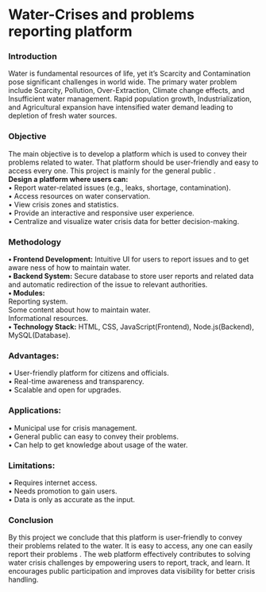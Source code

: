 # Water-Crises and problems reporting platform
  <h3>Introduction</h3>
  Water is fundamental resources of life, yet it’s Scarcity and Contamination pose significant challenges in world wide. The primary water problem include Scarcity, Pollution, Over-Extraction, Climate change effects, and Insufficient water management. Rapid population growth, Industrialization, and Agricultural expansion have intensified water demand leading to depletion of fresh water sources.

<h3>Objective</h3>
   The main objective is to develop a platform which is used to convey their 
problems related to water. That platform should be user-friendly and easy to 
access every one. This project is mainly for the general public . <br>
<strong>Design a platform where users can:</strong><br>
 • Report water-related issues (e.g., leaks, shortage, contamination).<br>
 • Access resources on water conservation.<br>
 • View crisis zones and statistics.<br>
 • Provide an interactive and responsive user experience.<br>
 • Centralize and visualize water crisis data for better decision-making.<br>

 <h3>Methodology</h3>
<strong>• Frontend Development:</strong> Intuitive UI for users to report issues and to get
 aware ness of how to maintain water.<br>
 <strong>• Backend System:</strong> Secure database to store user reports and related data and
 automatic redirection of the issue to relevant authorities.<br>
 <strong>• Modules:</strong><br>
   Reporting system.<br>
   Some content about how to maintain water.<br>
   Informational resources.<br>
 <strong>• Technology Stack:</strong> HTML, CSS, JavaScript(Frontend), Node.js(Backend),
 MySQL(Database).<br>

<h3>Advantages:</h3>
 • User-friendly platform for citizens and officials.<br>
 • Real-time awareness and transparency.<br>
 • Scalable and open for upgrades.<br>
<h3> Applications:</h3>
 • Municipal use for crisis management.<br>
 • General public can easy to convey their problems.<br>
 • Can help to get knowledge about usage of the water.<br>
<h3> Limitations:</h3>
 • Requires internet access.<br>
 • Needs promotion to gain users.<br>
 • Data is only as accurate as the input.<br>

<h3>Conclusion</h3>
 By this project we conclude that this platform is user-friendly to convey their problems related to the water. It is easy to access, any one can easily report their problems .
 The web platform effectively contributes to solving water crisis challenges by empowering users to report, track, and learn.
 It encourages public participation and improves data visibility for better crisis handling.


